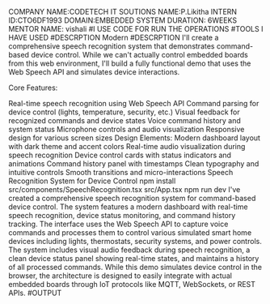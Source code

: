 COMPANY NAME:CODETECH IT SOUTIONS
NAME:P.Likitha
INTERN ID:CTO6DF1993
DOMAIN:EMBEDDED SYSTEM
DURATION: 6WEEKS
MENTOR NAME: vishali
#I USE CODE FOR RUN THE OPERATIONS #TOOLS I HAVE USED #DESCRPTION Modern
#DESCRPTION
I'll create a comprehensive speech recognition system that demonstrates command-based device control. While we can't actually control embedded boards from this web environment, I'll build a fully functional demo that uses the Web Speech API and simulates device interactions.

Core Features:

Real-time speech recognition using Web Speech API
Command parsing for device control (lights, temperature, security, etc.)
Visual feedback for recognized commands and device states
Voice command history and system status
Microphone controls and audio visualization
Responsive design for various screen sizes
Design Elements:
Modern dashboard layout with dark theme and accent colors
Real-time audio visualization during speech recognition
Device control cards with status indicators and animations
Command history panel with timestamps
Clean typography and intuitive controls
Smooth transitions and micro-interactions
Speech Recognition System for Device Control
npm install
src/components/SpeechRecognition.tsx
src/App.tsx
npm run dev
I've created a comprehensive speech recognition system for command-based device control. The system features a modern dashboard with real-time speech recognition, device status monitoring, and command history tracking. The interface uses the Web Speech API to capture voice commands and processes them to control various simulated smart home devices including lights, thermostats, security systems, and power controls.
The system includes visual audio feedback during speech recognition, a clean device status panel showing real-time states, and maintains a history of all processed commands. While this demo simulates device control in the browser, the architecture is designed to easily integrate with actual embedded boards through IoT protocols like MQTT, WebSockets, or REST APIs.
#OUTPUT
